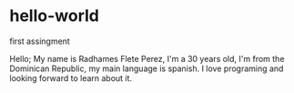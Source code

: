 # hello-world
first assingment

Hello;
My name is Radhames Flete Perez, I'm a 30 years old, I'm from the Dominican Republic, my main language is spanish.
I love programing and looking forward to learn about it.
